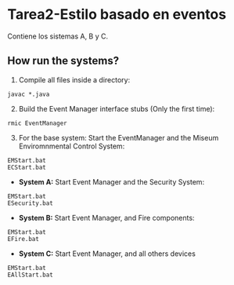 # Tarea2-Estilo basado en eventos
Contiene los sistemas A, B y C.

## How run the systems?
1. Compile all files inside a directory:
```
javac *.java
```

2. Build the Event Manager interface stubs (Only the first time):
```
rmic EventManager
```

3. For the base system: Start the EventManager and the Miseum Enviromnmental Control System:
```
EMStart.bat
ECStart.bat
```

- **System A:** Start Event Manager and the Security System:
```
EMStart.bat
ESecurity.bat
```

- **System B:** Start Event Manager, and Fire components:
```
EMStart.bat
EFire.bat
```

- **System C:** Start Event Manager, and all others devices
```
EMStart.bat
EAllStart.bat
```